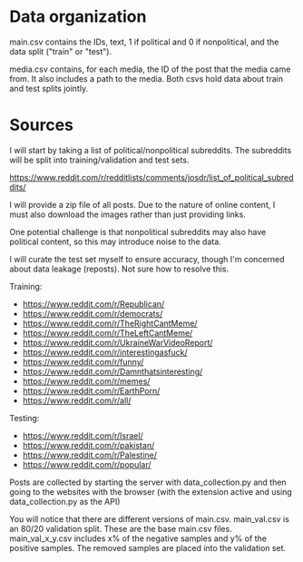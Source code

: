 # Data organization

main.csv contains the IDs, text, 1 if political and 0 if nonpolitical, and the data split ("train" or "test").

media.csv contains, for each media, the ID of the post that the media came from. It also includes a path to the media. Both csvs hold data about train and test splits jointly.

# Sources 

I will start by taking a list of political/nonpolitical subreddits. The subreddits will be split into training/validation and test sets.

https://www.reddit.com/r/redditlists/comments/josdr/list_of_political_subreddits/

I will provide a zip file of all posts. Due to the nature of online content, I must also download the images rather than just providing links.

One potential challenge is that nonpolitical subreddits may also have political content, so this may introduce noise to the data.

I will curate the test set myself to ensure accuracy, though I'm concerned about data leakage (reposts). Not sure how to resolve this.

Training:
 * https://www.reddit.com/r/Republican/
 * https://www.reddit.com/r/democrats/
 * https://www.reddit.com/r/TheRightCantMeme/
 * https://www.reddit.com/r/TheLeftCantMeme/
 * https://www.reddit.com/r/UkraineWarVideoReport/
 * https://www.reddit.com/r/interestingasfuck/
 * https://www.reddit.com/r/funny/
 * https://www.reddit.com/r/Damnthatsinteresting/
 * https://www.reddit.com/r/memes/
 * https://www.reddit.com/r/EarthPorn/
 * https://www.reddit.com/r/all/

Testing:
 * https://www.reddit.com/r/Israel/
 * https://www.reddit.com/r/pakistan/
 * https://www.reddit.com/r/Palestine/
 * https://www.reddit.com/r/popular/

Posts are collected by starting the server with data_collection.py and then going to the websites with the browser (with the extension active and using data_collection.py as the API)

You will notice that there are different versions of main.csv. main_val.csv is an 80/20 validation split. These are the base main.csv files. main_val_x_y.csv includes x% of the negative samples and y% of the positive samples. The removed samples are placed into the validation set.